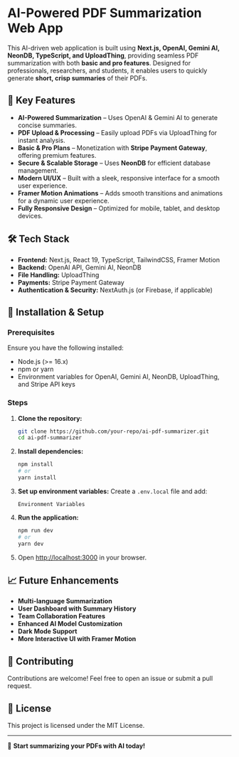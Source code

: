 # AI-Powered PDF Summarization Web App

This AI-driven web application is built using **Next.js, OpenAI, Gemini AI, NeonDB, TypeScript, and UploadThing**, providing seamless PDF summarization with both **basic and pro features**. Designed for professionals, researchers, and students, it enables users to quickly generate **short, crisp summaries** of their PDFs.

## 🚀 Key Features

- **AI-Powered Summarization** – Uses OpenAI & Gemini AI to generate concise summaries.
- **PDF Upload & Processing** – Easily upload PDFs via UploadThing for instant analysis.
- **Basic & Pro Plans** – Monetization with **Stripe Payment Gateway**, offering premium features.
- **Secure & Scalable Storage** – Uses **NeonDB** for efficient database management.
- **Modern UI/UX** – Built with a sleek, responsive interface for a smooth user experience.
- **Framer Motion Animations** – Adds smooth transitions and animations for a dynamic user experience.
- **Fully Responsive Design** – Optimized for mobile, tablet, and desktop devices.

## 🛠️ Tech Stack

- **Frontend:** Next.js, React 19, TypeScript, TailwindCSS, Framer Motion
- **Backend:** OpenAI API, Gemini AI, NeonDB
- **File Handling:** UploadThing
- **Payments:** Stripe Payment Gateway
- **Authentication & Security:** NextAuth.js (or Firebase, if applicable)

## 📌 Installation & Setup

### Prerequisites
Ensure you have the following installed:
- Node.js (>= 16.x)
- npm or yarn
- Environment variables for OpenAI, Gemini AI, NeonDB, UploadThing, and Stripe API keys

### Steps

1. **Clone the repository:**
   ```sh
   git clone https://github.com/your-repo/ai-pdf-summarizer.git
   cd ai-pdf-summarizer
   ```

2. **Install dependencies:**
   ```sh
   npm install  
   # or
   yarn install
   ```

3. **Set up environment variables:**
   Create a `.env.local` file and add:
   ```env
   Environment Variables
   ```

4. **Run the application:**
   ```sh
   npm run dev  
   # or
   yarn dev
   ```

5. Open [http://localhost:3000](http://localhost:3000) in your browser.

## 📈 Future Enhancements
- **Multi-language Summarization**
- **User Dashboard with Summary History**
- **Team Collaboration Features**
- **Enhanced AI Model Customization**
- **Dark Mode Support**
- **More Interactive UI with Framer Motion**

## 🤝 Contributing
Contributions are welcome! Feel free to open an issue or submit a pull request.

## 📜 License
This project is licensed under the MIT License.

---

🚀 **Start summarizing your PDFs with AI today!**